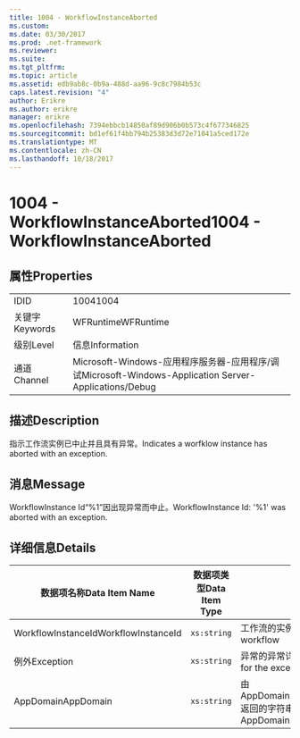 ```yaml
---
title: 1004 - WorkflowInstanceAborted
ms.custom: 
ms.date: 03/30/2017
ms.prod: .net-framework
ms.reviewer: 
ms.suite: 
ms.tgt_pltfrm: 
ms.topic: article
ms.assetid: edb9ab8c-0b9a-488d-aa96-9c8c7984b53c
caps.latest.revision: "4"
author: Erikre
ms.author: erikre
manager: erikre
ms.openlocfilehash: 7394ebbcb14850af89d906b0b573c4f677346825
ms.sourcegitcommit: bd1ef61f4bb794b25383d3d72e71041a5ced172e
ms.translationtype: MT
ms.contentlocale: zh-CN
ms.lasthandoff: 10/18/2017
---
```

# <a name="1004---workflowinstanceaborted"></a><span data-ttu-id="948a9-102">1004 - WorkflowInstanceAborted</span><span class="sxs-lookup"><span data-stu-id="948a9-102">1004 - WorkflowInstanceAborted</span></span>
## <a name="properties"></a><span data-ttu-id="948a9-103">属性</span><span class="sxs-lookup"><span data-stu-id="948a9-103">Properties</span></span>  
  
|||  
|-|-|  
|<span data-ttu-id="948a9-104">ID</span><span class="sxs-lookup"><span data-stu-id="948a9-104">ID</span></span>|<span data-ttu-id="948a9-105">1004</span><span class="sxs-lookup"><span data-stu-id="948a9-105">1004</span></span>|  
|<span data-ttu-id="948a9-106">关键字</span><span class="sxs-lookup"><span data-stu-id="948a9-106">Keywords</span></span>|<span data-ttu-id="948a9-107">WFRuntime</span><span class="sxs-lookup"><span data-stu-id="948a9-107">WFRuntime</span></span>|  
|<span data-ttu-id="948a9-108">级别</span><span class="sxs-lookup"><span data-stu-id="948a9-108">Level</span></span>|<span data-ttu-id="948a9-109">信息</span><span class="sxs-lookup"><span data-stu-id="948a9-109">Information</span></span>|  
|<span data-ttu-id="948a9-110">通道</span><span class="sxs-lookup"><span data-stu-id="948a9-110">Channel</span></span>|<span data-ttu-id="948a9-111">Microsoft-Windows-应用程序服务器-应用程序/调试</span><span class="sxs-lookup"><span data-stu-id="948a9-111">Microsoft-Windows-Application Server-Applications/Debug</span></span>|  
  
## <a name="description"></a><span data-ttu-id="948a9-112">描述</span><span class="sxs-lookup"><span data-stu-id="948a9-112">Description</span></span>  
 <span data-ttu-id="948a9-113">指示工作流实例已中止并且具有异常。</span><span class="sxs-lookup"><span data-stu-id="948a9-113">Indicates a worfklow instance has aborted with an exception.</span></span>  
  
## <a name="message"></a><span data-ttu-id="948a9-114">消息</span><span class="sxs-lookup"><span data-stu-id="948a9-114">Message</span></span>  
 <span data-ttu-id="948a9-115">WorkflowInstance Id“%1”因出现异常而中止。</span><span class="sxs-lookup"><span data-stu-id="948a9-115">WorkflowInstance Id: '%1' was aborted with an exception.</span></span>  
  
## <a name="details"></a><span data-ttu-id="948a9-116">详细信息</span><span class="sxs-lookup"><span data-stu-id="948a9-116">Details</span></span>  
  
|<span data-ttu-id="948a9-117">数据项名称</span><span class="sxs-lookup"><span data-stu-id="948a9-117">Data Item Name</span></span>|<span data-ttu-id="948a9-118">数据项类型</span><span class="sxs-lookup"><span data-stu-id="948a9-118">Data Item Type</span></span>|<span data-ttu-id="948a9-119">描述</span><span class="sxs-lookup"><span data-stu-id="948a9-119">Description</span></span>|  
|--------------------|--------------------|-----------------|  
|<span data-ttu-id="948a9-120">WorkflowInstanceId</span><span class="sxs-lookup"><span data-stu-id="948a9-120">WorkflowInstanceId</span></span>|`xs:string`|<span data-ttu-id="948a9-121">工作流的实例 ID</span><span class="sxs-lookup"><span data-stu-id="948a9-121">The instance id for the workflow</span></span>|  
|<span data-ttu-id="948a9-122">例外</span><span class="sxs-lookup"><span data-stu-id="948a9-122">Exception</span></span>|`xs:string`|<span data-ttu-id="948a9-123">异常的异常详细信息</span><span class="sxs-lookup"><span data-stu-id="948a9-123">The exception details for the exception</span></span>|  
|<span data-ttu-id="948a9-124">AppDomain</span><span class="sxs-lookup"><span data-stu-id="948a9-124">AppDomain</span></span>|`xs:string`|<span data-ttu-id="948a9-125">由 AppDomain.CurrentDomain.FriendlyName 返回的字符串。</span><span class="sxs-lookup"><span data-stu-id="948a9-125">The string returned by AppDomain.CurrentDomain.FriendlyName.</span></span>|
